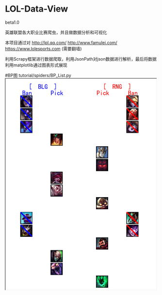 # LOL-Data-View
beta1.0

英雄联盟各大职业比赛爬虫，并且做数据分析和可视化

本项目通过对
http://lpl.qq.com/
http://www.famulei.com/
https://www.lolesports.com (需要翻墙)

利用Scrapy框架进行数据爬取，利用JsonPath对json数据进行解析，最后将数据利用matplotlib通过图表形式展现
  
#BP图 tutorial/spiders/BP_List.py
![BP图](https://github.com/wangtengke/LOL-Data-View/blob/master/Result/0.png)
